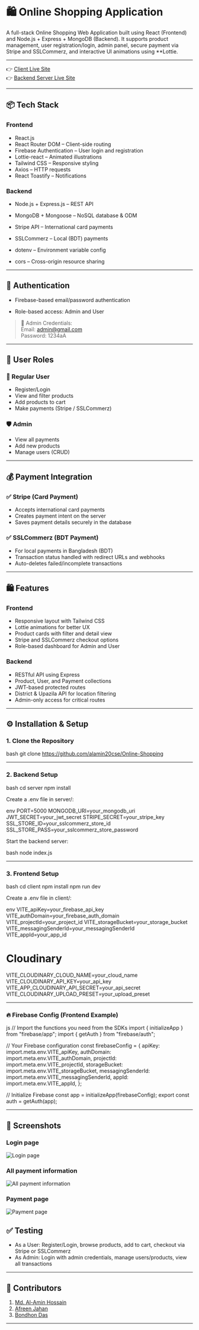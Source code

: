 # 🛍 Online Shopping Application


A full-stack Online Shopping Web Application built using React (Frontend) and Node.js + Express + MongoDB (Backend). It supports product management, user registration/login, admin panel, secure payment via Stripe and SSLCommerz, and interactive UI animations using **Lottie.

---

👉 [Client Live Site](https://online-shoping-software-lab.web.app/)  
👉 [Backend Server Live Site](https://online-shoppin-server.vercel.app/)

---

## 📦 Tech Stack

### Frontend
- React.js
- React Router DOM – Client-side routing
- Firebase Authentication – User login and registration
- Lottie-react – Animated illustrations
- Tailwind CSS – Responsive styling
- Axios – HTTP requests
- React Toastify – Notifications

### Backend
- Node.js + Express.js – REST API
- MongoDB + Mongoose – NoSQL database & ODM
- Stripe API – International card payments
- SSLCommerz – Local (BDT) payments

- dotenv – Environment variable config
- cors – Cross-origin resource sharing

---

## 🔐 Authentication

- Firebase-based email/password authentication

- Role-based access: Admin and User

> 🔑 Admin Credentials:  
> Email: admin@gmail.com  
> Password: 1234aA

---

## 👥 User Roles

### 👤 Regular User
- Register/Login
- View and filter products
- Add products to cart
- Make payments (Stripe / SSLCommerz)

### 🛡 Admin
- View all payments
- Add new products
- Manage users (CRUD)

---

## 💰 Payment Integration

### ✅ Stripe (Card Payment)
- Accepts international card payments
- Creates payment intent on the server
- Saves payment details securely in the database

### ✅ SSLCommerz (BDT Payment)
- For local payments in Bangladesh (BDT)
- Transaction status handled with redirect URLs and webhooks
- Auto-deletes failed/incomplete transactions

---

## 🛍 Features

### Frontend
- Responsive layout with Tailwind CSS
- Lottie animations for better UX
- Product cards with filter and detail view
- Stripe and SSLCommerz checkout options
- Role-based dashboard for Admin and User

### Backend
- RESTful API using Express
- Product, User, and Payment collections
- JWT-based protected routes
- District & Upazila API for location filtering
- Admin-only access for critical routes

---

## ⚙ Installation & Setup

### 1. Clone the Repository

bash
git clone https://github.com/alamin20cse/Online-Shopping


---

### 2. Backend Setup

bash
cd server
npm install


Create a .env file in server/:

env
PORT=5000
MONGODB_URI=your_mongodb_uri
JWT_SECRET=your_jwt_secret
STRIPE_SECRET=your_stripe_key
SSL_STORE_ID=your_sslcommerz_store_id
SSL_STORE_PASS=your_sslcommerz_store_password


Start the backend server:

bash
node index.js


---

### 3. Frontend Setup

bash
cd client
npm install
npm run dev


Create a .env file in client/:

env
VITE_apiKey=your_firebase_api_key
VITE_authDomain=your_firebase_auth_domain
VITE_projectId=your_project_id
VITE_storageBucket=your_storage_bucket
VITE_messagingSenderId=your_messagingSenderId
VITE_appId=your_app_id

# Cloudinary
VITE_CLOUDINARY_CLOUD_NAME=your_cloud_name
VITE_CLOUDINARY_API_KEY=your_api_key
VITE_APP_CLOUDINARY_API_SECRET=your_api_secret
VITE_CLOUDINARY_UPLOAD_PRESET=your_upload_preset


---

### 🔥 Firebase Config (Frontend Example)

js
// Import the functions you need from the SDKs
import { initializeApp } from "firebase/app";
import { getAuth } from "firebase/auth";

// Your Firebase configuration
const firebaseConfig = {
  apiKey: import.meta.env.VITE_apiKey,
  authDomain: import.meta.env.VITE_authDomain,
  projectId: import.meta.env.VITE_projectId,
  storageBucket: import.meta.env.VITE_storageBucket,
  messagingSenderId: import.meta.env.VITE_messagingSenderId,
  appId: import.meta.env.VITE_appId,
};

// Initialize Firebase
const app = initializeApp(firebaseConfig);
export const auth = getAuth(app);


---

## 📸 Screenshots

### Login page
![Login page](image.png)

### All payment information
![All payment information](home.png)

### Payment page
![Payment page](admin.png)


## ✅ Testing

- As a User: Register/Login, browse products, add to cart, checkout via Stripe or SSLCommerz
- As Admin: Login with admin credentials, manage users/products, view all transactions

---

## 🤝 Contributors

1. [Md. Al-Amin Hossain](https://alamin20cse.surge.sh)  
2. [Afreen Jahan](https://afrin20cse008.surge.sh/)  
3. [Bondhon Das](#)

---
